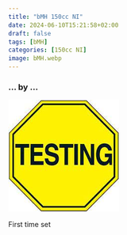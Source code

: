 ```yaml
---
title: "bMH 150cc NI"
date: 2024-06-10T15:21:58+02:00
draft: false
tags: [bMH]
categories: [150cc NI]
image: bMH.webp
---
```

### ... by ...
![Nothing there](testing.jpg)

First time set
